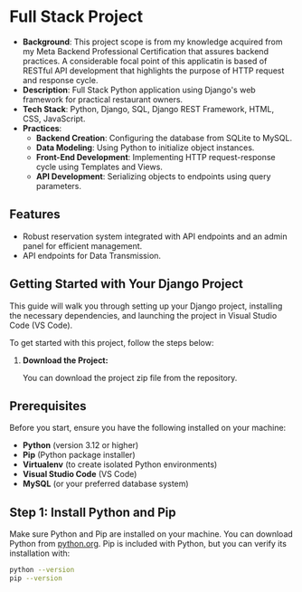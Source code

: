 # Full Stack Project
- **Background**: This project scope is from my knowledge acquired from my Meta Backend Professional Certification that assures backend practices. A considerable focal point of this applicatin is based of RESTful API development that highlights the purpose of HTTP request and response cycle.
- **Description**: Full Stack Python application using Django's web framework for practical restaurant owners.
- **Tech Stack**: Python, Django, SQL, Django REST Framework, HTML, CSS, JavaScript.
- **Practices**: 
  - **Backend Creation**: Configuring the database from SQLite to MySQL.
  - **Data Modeling**: Using Python to initialize object instances.
  - **Front-End Development**: Implementing HTTP request-response cycle using Templates and Views.
  - **API Development**: Serializing objects to endpoints using query parameters.

## Features

- Robust reservation system integrated with API endpoints and an admin panel for efficient management.
- API endpoints for Data Transmission.


##  Getting Started with Your Django Project

This guide will walk you through setting up your Django project, installing the necessary dependencies, and launching the project in Visual Studio Code (VS Code).

To get started with this project, follow the steps below:

1. **Download the Project:**

   You can download the project zip file from the repository. 

## Prerequisites

Before you start, ensure you have the following installed on your machine:

- **Python** (version 3.12 or higher)
- **Pip** (Python package installer)
- **Virtualenv** (to create isolated Python environments)
- **Visual Studio Code** (VS Code)
- **MySQL** (or your preferred database system)

## Step 1: Install Python and Pip

Make sure Python and Pip are installed on your machine. You can download Python from [python.org](https://www.python.org/downloads/). Pip is included with Python, but you can verify its installation with:

```sh
python --version
pip --version
